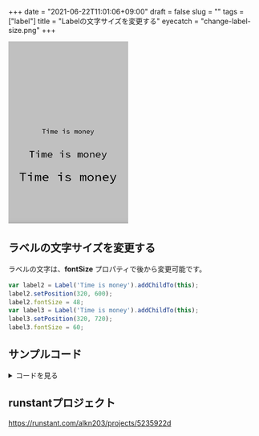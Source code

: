 +++
date = "2021-06-22T11:01:06+09:00"
draft = false
slug = ""
tags = ["label"]
title = "Labelの文字サイズを変更する"
eyecatch = "change-label-size.png"
+++

![change-label-size](change-label-size.png)

## ラベルの文字サイズを変更する
ラベルの文字は、**fontSize** プロパティで後から変更可能です。

```js
var label2 = Label('Time is money').addChildTo(this);
label2.setPosition(320, 600);
label2.fontSize = 48;
var label3 = Label('Time is money').addChildTo(this);
label3.setPosition(320, 720);
label3.fontSize = 60;
```

## サンプルコード
<details>
<summary>コードを見る</summary>

```js
// グローバルに展開
phina.globalize();
/*
 * メインシーン
 */
phina.define("MainScene", {
  // 継承
  superClass: 'DisplayScene',
  // 初期化
  init: function() {
    // 親クラス初期化
    this.superInit();
    // 背景色
    this.backgroundColor = 'silver';
    // ラベル表示
    var label = Label('Time is money').addChildTo(this);
    label.setPosition(320, 480);
    var label2 = Label('Time is money').addChildTo(this);
    label2.setPosition(320, 600);
    label2.fontSize = 48;
    var label3 = Label('Time is money').addChildTo(this);
    label3.setPosition(320, 720);
    label3.fontSize = 60;
  },
});
/*
 * メイン処理
 */
phina.main(function() {
  // アプリケーションを生成
  var app = GameApp({
    // MainScene から開始
    startLabel: 'main',
  });
  // fps表示
  //app.enableStats();
  // 実行
  app.run();
});
```

</details>

## runstantプロジェクト
https://runstant.com/alkn203/projects/5235922d